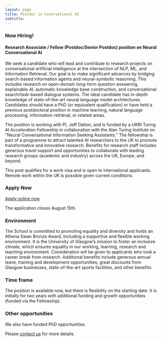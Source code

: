 ```yaml
---
layout: page
title: Postdoc in Coversational AI
subtitle: 
---
```

### Now Hiring! 

#### Research Associate / Fellow (Postdoc/Senior Postdoc) position on Neural Conversational AI 
We seek a candidate who will lead and contribute to research projects on conversational artificial intelligence at the intersection of NLP, ML, and Information Retrieval. Our goal is to make significant advances by bridging search-based information agents and neural-symbolic reasoning. This includes research on open-domain long-form question answering, explainable AI, automatic knowledge base construction, and conversational search/task-based dialogue systems. The ideal candidate has in-depth knowledge of state-of-the-art neural language model architectures. Candidates should have a PhD (or equivalent qualification) or have held a previous postdoctoral position in machine learning, natural language processing, information retrieval, or related areas. 

The position is working with PI, Jeff Dalton, and is funded by a UKRI Turing AI Acceleration Fellowship in collaboration with the Alan Turing Institute on "Neural Conversational Information Seeking Assistants." The fellowship is part of a programme to attract talented AI researchers to the UK to promote transformative and innovative research. Benefits for research staff includes generous travel support and opportunities to collaborate with leading research groups (academic and industry) across the UK, Europe, and beyond. 

This post qualifies for a work visa and is open to international applicants. Remote work within the UK is possible given current conditions. 

### Apply Now
[Apply online now](https://my.corehr.com/pls/uogrecruit/erq_jobspec_version_4.jobspec?p_id=079269)

The application closes August 15th.

### Environment
The School is committed to promoting equality and diversity and holds an Athena Swan Bronze Award, including a supportive and flexible working environment. It is the University of Glasgow’s mission to foster an inclusive climate, which ensures equality in our working, learning, research and teaching environment. Consideration will be given to applicants who took a career break from research. Additional benefits include generous annual leave, training and development opportunities, great discounts from Glasgow businesses, state-of-the-art sports facilities, and other benefits.

### Time frame
The position is available now, but there is flexibility on the starting date. It is initially for two years with additional funding and growth opportunities (funded via the Fellowship). 

### Other opportunities
We also have funded PhD opportunities. 

Please [contact us](../contact) for more details.
